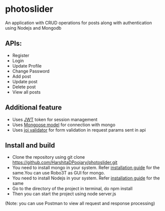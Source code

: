 # photoslider
An application with CRUD operations for posts along with authentication using Nodejs and Mongodb



## APIs:
* Register
* Login
* Update Profile
* Change Password
* Add post
* Update post
* Delete post
* View all posts


## Additional feature
* Uses [JWT](https://jwt.io/) token for session management
* Uses [Mongoose model](https://www.npmjs.com/package/mongoose) for connection with mongo
* Uses [joi validator](https://www.npmjs.com/package/joi) for form validation in request params sent in api



## Install and build

* Clone the repository using git clone https://github.com/HarshitaDPoojary/photoslider.git
* You need to install mongo in your system. Refer [installation guide](https://docs.mongodb.com/manual/administration/install-community/) for the same.You can use Robo3T as GUI for mongo.
* You need to install Nodejs in your system. Refer [installation guide](https://nodejs.org/en/download/) for the same
* Go to the directory of the project in terminal, do npm install
* Then you can start the project using node server.js


(Note: you can use Postman to view all request and response processing)
